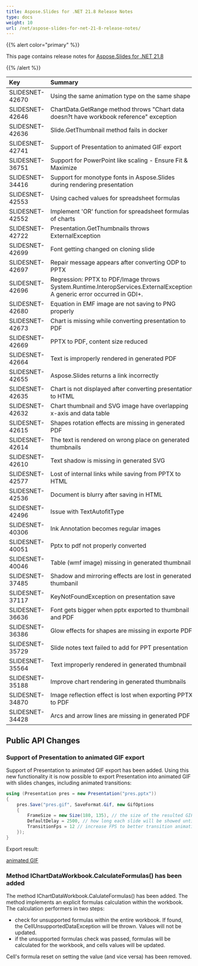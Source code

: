 ```yaml
---
title: Aspose.Slides for .NET 21.8 Release Notes
type: docs
weight: 10
url: /net/aspose-slides-for-net-21-8-release-notes/
---
```


{{% alert color="primary" %}} 

This page contains release notes for [Aspose.Slides for .NET 21.8](https://www.nuget.org/packages/Aspose.Slides.NET/)

{{% /alert %}} 

|**Key**|**Summary**|**Category**|**Related Documentation**|
| :- | :- | :- | :- |
|SLIDESNET-42670|Using the same animation type on the same shape|Investigation|<https://docs.aspose.com/slides/net/shape-animation/>
|SLIDESNET-42646|ChartData.GetRange method throws "Chart data doesn?t have workbook reference" exception|Investigation|<https://apireference.aspose.com/slides/net/aspose.slides.charts/ichartdata/methods/getrange>
|SLIDESNET-42636|Slide.GetThumbnail method fails in docker|Investigation|<https://docs.aspose.com/slides/net/convert-slide/#convert-slide-to-bitmap>
|SLIDESNET-42741|Support of Presentation to animated GIF export|Feature|
|SLIDESNET-36751|Support for PowerPoint like scaling - Ensure Fit & Maximize|Feature|<https://docs.aspose.com/slides/net/slide-size/>
|SLIDESNET-34416|Support for monotype fonts in Aspose.Slides during rendering presentation|Feature|<https://docs.aspose.com/slides/net/convert-slide/#convert-slide-to-bitmap>
|SLIDESNET-42553|Using cached values for spreadsheet formulas|Enhancement|<https://docs.aspose.com/slides/net/chart-worksheet-formulas>
|SLIDESNET-42552|Implement 'OR' function for spreadsheet formulas of charts|Enhancement|<https://docs.aspose.com/slides/net/chart-worksheet-formulas/#predefined-functions>
|SLIDESNET-42722|Presentation.GetThumbnails throws ExternalException|Bug|<https://docs.aspose.com/slides/net/convert-slide/#convert-slide-to-bitmap>
|SLIDESNET-42699|Font getting changed on cloning slide|Bug|<https://docs.aspose.com/slides/net/clone-slides/>
|SLIDESNET-42697|Repair message appears after converting ODP to PPTX|Bug|<https://docs.aspose.com/slides/net/convert-odp-to-pptx/>
|SLIDESNET-42696|Regression: PPTX to PDF/Image throws System.Runtime.InteropServices.ExternalException: A generic error occurred in GDI+.|Bug|<https://docs.aspose.com/slides/net/convert-powerpoint-ppt-and-pptx-to-pdf/>
|SLIDESNET-42680|Equation in EMF image are not saving to PNG properly|Bug|<https://docs.aspose.com/slides/net/convert-slide/#convert-slide-to-bitmap>
|SLIDESNET-42673|Chart is missing while converting presentation to PDF|Bug|<https://docs.aspose.com/slides/net/powerpoint-charts/>
|SLIDESNET-42669|PPTX to PDF, content size reduced|Bug|<https://docs.aspose.com/slides/net/convert-powerpoint-ppt-and-pptx-to-pdf/>
|SLIDESNET-42664|Text is improperly rendered in generated PDF|Bug|<https://docs.aspose.com/slides/net/convert-powerpoint-ppt-and-pptx-to-pdf/>
|SLIDESNET-42655|Aspose.Slides returns a link incorrectly|Bug|<https://docs.aspose.com/slides/net/manage-hyperlinks/>
|SLIDESNET-42635|Chart is not displayed after converting presentation to HTML|Bug|<https://docs.aspose.com/slides/net/error-bar/>
|SLIDESNET-42632|Chart thumbnail and SVG image have overlapping x-axis and data table|Bug|<https://docs.aspose.com/slides/net/chart-data-table/>
|SLIDESNET-42615|Shapes rotation effects are missing in generated PDF|Bug|<https://docs.aspose.com/slides/net/convert-powerpoint-ppt-and-pptx-to-pdf/>
|SLIDESNET-42614|The text is rendered on wrong place on generated thumbnails|Bug|<https://docs.aspose.com/slides/net/convert-slide/#convert-slide-to-bitmap>
|SLIDESNET-42610|Text shadow is missing in generated SVG|Bug|<https://docs.aspose.com/slides/net/render-slide-as-svg-image/>
|SLIDESNET-42577|Lost of internal links while saving from PPTX to HTML|Bug|<https://docs.aspose.com/slides/net/convert-powerpoint-ppt-and-pptx-to-html/>
|SLIDESNET-42536|Document is blurry after saving in HTML|Bug|<https://docs.aspose.com/slides/net/convert-powerpoint-ppt-and-pptx-to-html/>
|SLIDESNET-42496|Issue with TextAutofitType|Bug|<https://docs.aspose.com/slides/net/text-formatting/>
|SLIDESNET-40306|Ink Annotation becomes regular images|Bug|<https://docs.aspose.com/slides/net/open-presentation/>
|SLIDESNET-40051|Pptx to pdf not properly converted|Bug|<https://docs.aspose.com/slides/net/convert-powerpoint-ppt-and-pptx-to-pdf/>
|SLIDESNET-40046|Table (wmf image) missing in generated thumbnail|Bug|<https://docs.aspose.com/slides/net/convert-slide/#convert-slide-to-bitmap>
|SLIDESNET-37485|Shadow and mirroring effects are lost in generated thumbanil|Bug|<https://docs.aspose.com/slides/net/convert-slide/#convert-slide-to-bitmap>
|SLIDESNET-37117|KeyNotFoundException on presentation save|Bug|<https://docs.aspose.com/slides/net/save-presentation/>
|SLIDESNET-36636|Font gets bigger when pptx exported to thumbnail and PDF|Bug|<https://docs.aspose.com/slides/net/convert-powerpoint-ppt-and-pptx-to-pdf/>
|SLIDESNET-36386|Glow effects for shapes are missing in exporte PDF |Bug|<https://docs.aspose.com/slides/net/convert-powerpoint-ppt-and-pptx-to-pdf>
|SLIDESNET-35729|Slide notes text failed to add for PPT presentation|Bug|<https://docs.aspose.com/slides/net/presentation-notes/>
|SLIDESNET-35564|Text improperly rendered in generated thumbnail|Bug|<https://docs.aspose.com/slides/net/convert-slide/#convert-slide-to-bitmap>
|SLIDESNET-35188|Improve chart rendering in generated thumbnails|Bug|<https://docs.aspose.com/slides/net/convert-slide/#convert-slide-to-bitmap>
|SLIDESNET-34870|Image reflection effect is lost when exporting PPTX to PDF|Bug|<https://docs.aspose.com/slides/net/convert-powerpoint-ppt-and-pptx-to-pdf>
|SLIDESNET-34428|Arcs and arrow lines are missing in generated PDF|Bug|<https://docs.aspose.com/slides/net/convert-powerpoint-ppt-and-pptx-to-pdf/>

## Public API Changes ##

### Support of Presentation to animated GIF export ###

Support of Presentation to animated GIF export has been added. Using this new functionality it is now possible to export Presentation into animated GIF with slides changes, including animated transitions:

``` csharp
using (Presentation pres = new Presentation("pres.pptx"))
{
    pres.Save("pres.gif", SaveFormat.Gif, new GifOptions
    {
        FrameSize = new Size(180, 135), // the size of the resulted GIF  
        DefaultDelay = 2500, // how long each slide will be showed until it will be changed to the next one
        TransitionFps = 12 // increase FPS to better transition animation quality
    });
}
```

Export result:

[animated GIF](pres.gif)

### Method IChartDataWorkbook.CalculateFormulas() has been added ###

The method IChartDataWorkbook.CalulateFormulas() has been added. The method implements an explicit formulas calculation within the workbook. The calculation performers in two steps:
- check for unsupported formulas within the entire workbook. If found, the CellUnsupportedDataException will be thrown. Values will not be updated. 
- if the unsupported formulas check was passed, formulas will be calculated for the workbook, and cells values will be updated.

Cell's formula reset on setting the value (and vice versa) has been removed.